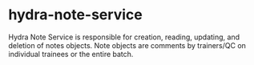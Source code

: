 # hydra-note-service

Hydra Note Service is responsible for creation, reading, updating, and deletion of notes objects.
Note objects are comments by trainers/QC on individual trainees or the entire batch.
